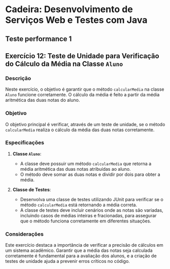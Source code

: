 # Cadeira: Desenvolvimento de Serviços Web e Testes com Java
## Teste performance 1
## Exercício 12: Teste de Unidade para Verificação do Cálculo da Média na Classe `Aluno`

### Descrição

Neste exercício, o objetivo é garantir que o método `calcularMedia` na classe `Aluno` funcione corretamente. O cálculo da média é feito a partir da média aritmética das duas notas do aluno.

### Objetivo

O objetivo principal é verificar, através de um teste de unidade, se o método `calcularMedia` realiza o cálculo da média das duas notas corretamente.

### Especificações

1. **Classe `Aluno`**:
   - A classe deve possuir um método `calcularMedia` que retorna a média aritmética das duas notas atribuídas ao aluno.
   - O método deve somar as duas notas e dividir por dois para obter a média.

2. **Classe de Testes**:
   - Desenvolva uma classe de testes utilizando JUnit para verificar se o método `calcularMedia` está retornando a média correta.
   - A classe de testes deve incluir cenários onde as notas são variadas, incluindo casos de médias inteiras e fracionadas, para assegurar que o método funciona corretamente em diferentes situações.

### Considerações

Este exercício destaca a importância de verificar a precisão de cálculos em um sistema acadêmico. Garantir que a média das notas seja calculada corretamente é fundamental para a avaliação dos alunos, e a criação de testes de unidade ajuda a prevenir erros críticos no código.
